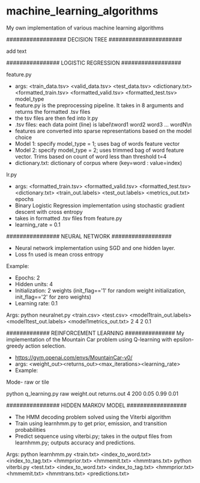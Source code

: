 # machine_learning_algorithms
My own implementation of various machine learning algorithms

################## DECISION TREE ######################

add text 





################ LOGISTIC REGRESSION ##################

feature.py
- args: <train_data.tsv> <valid_data.tsv> <test_data.tsv> <dictionary.txt> <formatted_train.tsv> <formatted_valid.tsv> <formatted_test.tsv> model_type
- feature.py is the preprocessing pipeline. It takes in 8 arguments and returns the formatted .tsv files
- the tsv files are then fed into lr.py
- .tsv files: each data point (line) is label\tword1 word2 word3 ... wordN\n
- features are converted into sparse representations based on the model choice
- Model 1: specify model_type = 1; uses bag of words feature vector
- Model 2: specify model_type = 2; uses trimmed bag of word feature vector. Trims based on count of word less than threshold t=4
- dictionary.txt: dictionary of corpus where (key=word : value=index)

lr.py
- args: <formatted_train.tsv> <formatted_valid.tsv> <formatted_test.tsv> <dictionary.txt> <train_out.labels> <test_out.labels> <metrics_out.txt> epochs
- Binary Logistic Regression implementation using stochastic gradient descent with cross entropy
- takes in formatted .tsv files from feature.py
- learning_rate = 0.1 

################ NEURAL NETWORK ##################
- Neural network implementation using SGD and one hidden layer.
- Loss fn used is mean cross entropy

Example: 
- Epochs: 2
- Hidden units: 4
- Initialization: 2 weights (init_flag=='1' for random weight initialization, init_flag=='2' for zero weights)
- Learning rate: 0.1

Args:
python neuralnet.py <train.csv> <test.csv> <model1train_out.labels> <model1test_out.labels> <model1metrics_out.txt> 2 4 2 0.1

############# REINFORCEMENT LEARNING ###############
My implementation of the Mountain Car problem using Q-learning with epsilon-greedy action selection.

- https://gym.openai.com/envs/MountainCar-v0/
- args: <mode><weight_out><returns_out><episodes><max_iterations><epsilon><gamma><learning_rate>
 - Example:
 
 Mode- raw or tile 
 
 python q_learning.py raw weight.out returns.out 4 200 0.05 0.99 0.01
 
 ################ HIDDEN MARKOV MODEL ##################
 - The HMM decoding problem solved using the Viterbi algorithm
 - Train using learnhmm.py to get prior, emission, and transition probabilities
 - Predict sequence using viterbi.py; takes in the output files from learnhmm.py; outputs accuracy and predictions. 
 
 Args:
 python learnhmm.py <train.txt> <index_to_word.txt> <index_to_tag.txt> <hmmprior.txt> <hmmemit.txt> <hmmtrans.txt>
 python viterbi.py <test.txt> <index_to_word.txt> <index_to_tag.txt> <hmmprior.txt> <hmmemit.txt> <hmmtrans.txt> <predictions.txt> <metrics>
 

